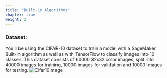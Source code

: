 ```yaml
---
title: "Built-in Algorithms"
chapter: true
weight: 2
---
```


### Dataset:
You’ll be using the CIFAR-10 dataset to train a model with a SageMaker Built-in algorithm as well as with TensorFlow to classify images into 10 classes. This dataset consists of 60000 32x32 color images, split into 40000 images for training, 10000 images for validation
and 10000 images for testing.
![Cifar10Image](https://cdn.analyticsvidhya.com/wp-content/uploads/2020/02/1_sGochNLZ-qfesdyjadgXNw.png)
